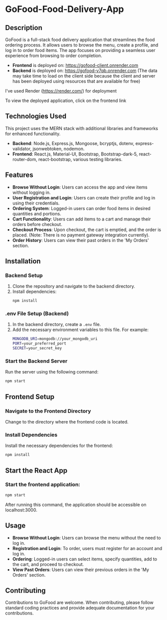 # GoFood-Food-Delivery-App

## Description
GoFood is a full-stack food delivery application that streamlines the food ordering process. It allows users to browse the menu, create a profile, and log in to order food items. The app focuses on providing a seamless user experience from browsing to order completion.

- **Frontend** is deployed on: https://gofood-client.onrender.com
- **Backend** is deployed on: https://gofood-v7qb.onrender.com
  (The data may take time to load on the client side because the client and server has been deployed using resources that are available for free)

I've used Render (https://render.com/) for deployment

  To view the deployed application, click on the frontend link

## Technologies Used
This project uses the MERN stack with additional libraries and frameworks for enhanced functionality.

- **Backend**: Node.js, Express.js, Mongoose, bcryptjs, dotenv, express-validator, jsonwebtoken, nodemon.
- **Frontend**: React.js, Material-UI, Bootstrap, Bootstrap-dark-5, react-router-dom, react-bootstrap, various testing libraries.

## Features
- **Browse Without Login**: Users can access the app and view items without logging in.
- **User Registration and Login**: Users can create their profile and log in using their credentials.
- **Ordering System**: Logged-in users can order food items in desired quantities and portions.
- **Cart Functionality**: Users can add items to a cart and manage their orders before checkout.
- **Checkout Process**: Upon checkout, the cart is emptied, and the order is placed. (Note: There is no payment gateway integration currently).
- **Order History**: Users can view their past orders in the 'My Orders' section.

## Installation
### Backend Setup
1. Clone the repository and navigate to the backend directory.
2. Install dependencies:
   ```bash
   npm install
### .env File Setup (Backend)
1. In the backend directory, create a `.env` file.
2. Add the necessary environment variables to this file. For example:
   ```bash
   MONGODB_URI=mongodb://your_mongodb_uri
   PORT=your_preferred_port
   SECRET=your_secret_key

### Start the Backend Server
Run the server using the following command:
```bash
npm start
```

## Frontend Setup

### Navigate to the Frontend Directory
Change to the directory where the frontend code is located.

### Install Dependencies
Install the necessary dependencies for the frontend:
```bash
npm install
```

## Start the React App

### Start the frontend application:
```bash
npm start
```
After running this command, the application should be accessible on localhost:3000.

## Usage
- **Browse Without Login**: Users can browse the menu without the need to log in.
- **Registration and Login**: To order, users must register for an account and log in.
- **Ordering**: Logged-in users can select items, specify quantities, add to the cart, and proceed to checkout.
- **View Past Orders**: Users can view their previous orders in the 'My Orders' section.

## Contributing
Contributions to GoFood are welcome. When contributing, please follow standard coding practices and provide adequate documentation for your contributions.




